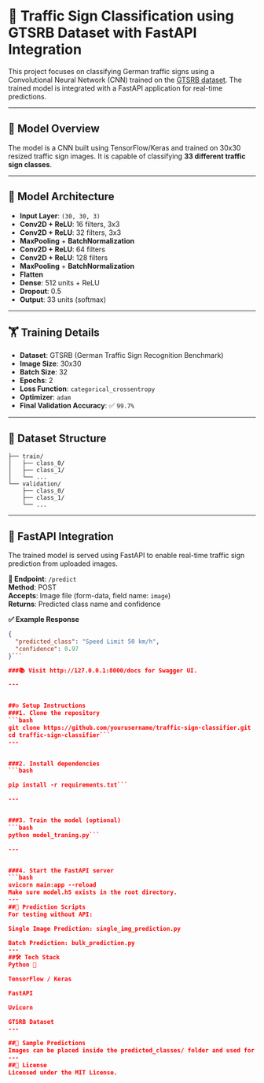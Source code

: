  # 🚦 Traffic Sign Classification using GTSRB Dataset with FastAPI Integration

This project focuses on classifying German traffic signs using a Convolutional Neural Network (CNN) trained on the [GTSRB dataset](https://benchmark.ini.rub.de/?section=gtsrb&subsection=dataset). The trained model is integrated with a FastAPI application for real-time predictions.

---

## 🧠 Model Overview

The model is a CNN built using TensorFlow/Keras and trained on 30x30 resized traffic sign images. It is capable of classifying **33 different traffic sign classes**.

---

## 🔧 Model Architecture

- **Input Layer**: `(30, 30, 3)`
- **Conv2D + ReLU**: 16 filters, 3x3
- **Conv2D + ReLU**: 32 filters, 3x3
- **MaxPooling** + **BatchNormalization**
- **Conv2D + ReLU**: 64 filters
- **Conv2D + ReLU**: 128 filters
- **MaxPooling** + **BatchNormalization**
- **Flatten**
- **Dense**: 512 units + ReLU
- **Dropout**: 0.5
- **Output**: 33 units (softmax)

---

## 🏋️ Training Details

- **Dataset**: GTSRB (German Traffic Sign Recognition Benchmark)
- **Image Size**: 30x30
- **Batch Size**: 32
- **Epochs**: 2
- **Loss Function**: `categorical_crossentropy`
- **Optimizer**: `adam`
- **Final Validation Accuracy**: ✅ `99.7%`

---

## 📁 Dataset Structure
```dataset/
├── train/
│   ├── class_0/
│   ├── class_1/
│   └── ...
└── validation/
    ├── class_0/
    ├── class_1/
    └── ...
```
---

## 🚀 FastAPI Integration
The trained model is served using FastAPI to enable real-time traffic sign prediction from uploaded images.

**🔌 Endpoint**: `/predict`  
**Method**: POST  
**Accepts**: Image file (form-data, field name: `image`)  
**Returns**: Predicted class name and confidence  

**✅ Example Response**  
```json
{
  "predicted_class": "Speed Limit 50 km/h",
  "confidence": 0.97
}```

###📚 Visit http://127.0.0.1:8000/docs for Swagger UI.

---


##⚙️ Setup Instructions
###1. Clone the repository
```bash
git clone https://github.com/yourusername/traffic-sign-classifier.git
cd traffic-sign-classifier```
---


###2. Install dependencies
```bash

pip install -r requirements.txt```

---


###3. Train the model (optional)
```bash
python model_traning.py```

---


###4. Start the FastAPI server
```bash
uvicorn main:app --reload
Make sure model.h5 exists in the root directory.
---
##🧪 Prediction Scripts
For testing without API:

Single Image Prediction: single_img_prediction.py

Batch Prediction: bulk_prediction.py
---
##🛠 Tech Stack
Python 🐍

TensorFlow / Keras

FastAPI

Uvicorn

GTSRB Dataset
---

##📸 Sample Predictions
Images can be placed inside the predicted_classes/ folder and used for testing.
---
##📄 License
Licensed under the MIT License.




